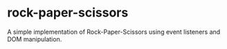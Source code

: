# rock-paper-scissors

A simple implementation of Rock-Paper-Scissors using event listeners and DOM manipulation.